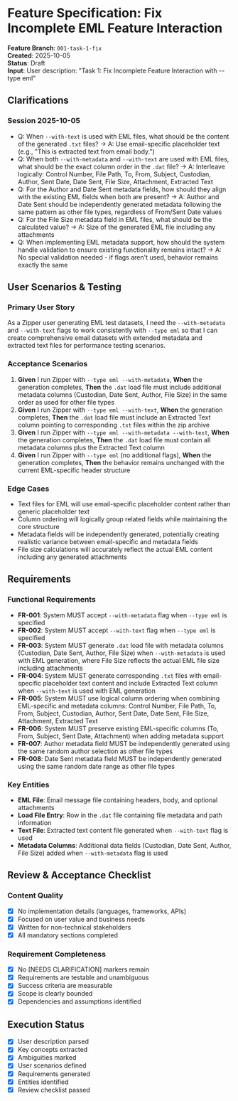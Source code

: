 # Feature Specification: Fix Incomplete EML Feature Interaction

**Feature Branch**: `001-task-1-fix`  
**Created**: 2025-10-05  
**Status**: Draft  
**Input**: User description: "Task 1: Fix Incomplete Feature Interaction with --type eml"

## Clarifications

### Session 2025-10-05  
- Q: When `--with-text` is used with EML files, what should be the content of the generated `.txt` files? → A: Use email-specific placeholder text (e.g., "This is extracted text from email body.")
- Q: When both `--with-metadata` and `--with-text` are used with EML files, what should be the exact column order in the `.dat` file? → A: Interleave logically: Control Number, File Path, To, From, Subject, Custodian, Author, Sent Date, Date Sent, File Size, Attachment, Extracted Text
- Q: For the Author and Date Sent metadata fields, how should they align with the existing EML fields when both are present? → A: Author and Date Sent should be independently generated metadata following the same pattern as other file types, regardless of From/Sent Date values
- Q: For the File Size metadata field in EML files, what should be the calculated value? → A: Size of the generated EML file including any attachments
- Q: When implementing EML metadata support, how should the system handle validation to ensure existing functionality remains intact? → A: No special validation needed - if flags aren't used, behavior remains exactly the same

## User Scenarios & Testing

### Primary User Story
As a Zipper user generating EML test datasets, I need the `--with-metadata` and `--with-text` flags to work consistently with `--type eml` so that I can create comprehensive email datasets with extended metadata and extracted text files for performance testing scenarios.

### Acceptance Scenarios
1. **Given** I run Zipper with `--type eml --with-metadata`, **When** the generation completes, **Then** the `.dat` load file must include additional metadata columns (Custodian, Date Sent, Author, File Size) in the same order as used for other file types
2. **Given** I run Zipper with `--type eml --with-text`, **When** the generation completes, **Then** the `.dat` load file must include an Extracted Text column pointing to corresponding `.txt` files within the zip archive
3. **Given** I run Zipper with `--type eml --with-metadata --with-text`, **When** the generation completes, **Then** the `.dat` load file must contain all metadata columns plus the Extracted Text column
4. **Given** I run Zipper with `--type eml` (no additional flags), **When** the generation completes, **Then** the behavior remains unchanged with the current EML-specific header structure

### Edge Cases
- Text files for EML will use email-specific placeholder content rather than generic placeholder text
- Column ordering will logically group related fields while maintaining the core structure
- Metadata fields will be independently generated, potentially creating realistic variance between email-specific and metadata fields
- File size calculations will accurately reflect the actual EML content including any generated attachments

## Requirements

### Functional Requirements
- **FR-001**: System MUST accept `--with-metadata` flag when `--type eml` is specified
- **FR-002**: System MUST accept `--with-text` flag when `--type eml` is specified  
- **FR-003**: System MUST generate `.dat` load file with metadata columns (Custodian, Date Sent, Author, File Size) when `--with-metadata` is used with EML generation, where File Size reflects the actual EML file size including attachments
- **FR-004**: System MUST generate corresponding `.txt` files with email-specific placeholder text content and include Extracted Text column when `--with-text` is used with EML generation
- **FR-005**: System MUST use logical column ordering when combining EML-specific and metadata columns: Control Number, File Path, To, From, Subject, Custodian, Author, Sent Date, Date Sent, File Size, Attachment, Extracted Text
- **FR-006**: System MUST preserve existing EML-specific columns (To, From, Subject, Sent Date, Attachment) when adding metadata support
- **FR-007**: Author metadata field MUST be independently generated using the same random author selection as other file types
- **FR-008**: Date Sent metadata field MUST be independently generated using the same random date range as other file types

### Key Entities
- **EML File**: Email message file containing headers, body, and optional attachments
- **Load File Entry**: Row in the `.dat` file containing file metadata and path information
- **Text File**: Extracted text content file generated when `--with-text` flag is used
- **Metadata Columns**: Additional data fields (Custodian, Date Sent, Author, File Size) added when `--with-metadata` flag is used

## Review & Acceptance Checklist

### Content Quality
- [x] No implementation details (languages, frameworks, APIs)
- [x] Focused on user value and business needs
- [x] Written for non-technical stakeholders
- [x] All mandatory sections completed

### Requirement Completeness
- [x] No [NEEDS CLARIFICATION] markers remain
- [x] Requirements are testable and unambiguous  
- [x] Success criteria are measurable
- [x] Scope is clearly bounded
- [x] Dependencies and assumptions identified

## Execution Status

- [x] User description parsed
- [x] Key concepts extracted
- [x] Ambiguities marked
- [x] User scenarios defined
- [x] Requirements generated
- [x] Entities identified
- [x] Review checklist passed
